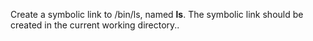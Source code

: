 Create a symbolic link to /bin/ls, named __ls__. The symbolic link should be created in the current working directory..

